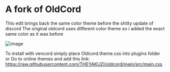# A fork of OldCord

This edit brings back the same color theme before the shitty update of discord 
The original oldcord uses different color theme so i added the exact same color as it was before 

![image](https://github.com/user-attachments/assets/44931310-bd24-416d-a3b6-babb3caa37a4)

To install with vencord simply place Oldcord.theme.css into plugins folder 
or 
Go to online themes and add this link: https://raw.githubusercontent.com/THEYAKUZI/oldcord/main/src/main.css
